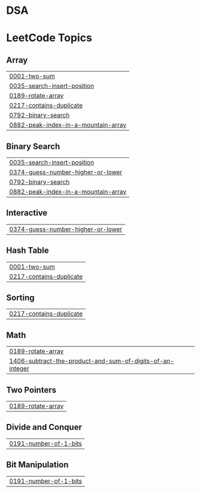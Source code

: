 # DSA
<!---LeetCode Topics Start-->
# LeetCode Topics
## Array
|  |
| ------- |
| [0001-two-sum](https://github.com/sowmiyasoundar/DSA/tree/master/0001-two-sum) |
| [0035-search-insert-position](https://github.com/sowmiyasoundar/DSA/tree/master/0035-search-insert-position) |
| [0189-rotate-array](https://github.com/sowmiyasoundar/DSA/tree/master/0189-rotate-array) |
| [0217-contains-duplicate](https://github.com/sowmiyasoundar/DSA/tree/master/0217-contains-duplicate) |
| [0792-binary-search](https://github.com/sowmiyasoundar/DSA/tree/master/0792-binary-search) |
| [0882-peak-index-in-a-mountain-array](https://github.com/sowmiyasoundar/DSA/tree/master/0882-peak-index-in-a-mountain-array) |
## Binary Search
|  |
| ------- |
| [0035-search-insert-position](https://github.com/sowmiyasoundar/DSA/tree/master/0035-search-insert-position) |
| [0374-guess-number-higher-or-lower](https://github.com/sowmiyasoundar/DSA/tree/master/0374-guess-number-higher-or-lower) |
| [0792-binary-search](https://github.com/sowmiyasoundar/DSA/tree/master/0792-binary-search) |
| [0882-peak-index-in-a-mountain-array](https://github.com/sowmiyasoundar/DSA/tree/master/0882-peak-index-in-a-mountain-array) |
## Interactive
|  |
| ------- |
| [0374-guess-number-higher-or-lower](https://github.com/sowmiyasoundar/DSA/tree/master/0374-guess-number-higher-or-lower) |
## Hash Table
|  |
| ------- |
| [0001-two-sum](https://github.com/sowmiyasoundar/DSA/tree/master/0001-two-sum) |
| [0217-contains-duplicate](https://github.com/sowmiyasoundar/DSA/tree/master/0217-contains-duplicate) |
## Sorting
|  |
| ------- |
| [0217-contains-duplicate](https://github.com/sowmiyasoundar/DSA/tree/master/0217-contains-duplicate) |
## Math
|  |
| ------- |
| [0189-rotate-array](https://github.com/sowmiyasoundar/DSA/tree/master/0189-rotate-array) |
| [1406-subtract-the-product-and-sum-of-digits-of-an-integer](https://github.com/sowmiyasoundar/DSA/tree/master/1406-subtract-the-product-and-sum-of-digits-of-an-integer) |
## Two Pointers
|  |
| ------- |
| [0189-rotate-array](https://github.com/sowmiyasoundar/DSA/tree/master/0189-rotate-array) |
## Divide and Conquer
|  |
| ------- |
| [0191-number-of-1-bits](https://github.com/sowmiyasoundar/DSA/tree/master/0191-number-of-1-bits) |
## Bit Manipulation
|  |
| ------- |
| [0191-number-of-1-bits](https://github.com/sowmiyasoundar/DSA/tree/master/0191-number-of-1-bits) |
<!---LeetCode Topics End-->